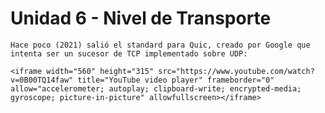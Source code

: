 # Unidad 6 - Nivel de Transporte

```admonish info title="Something Something Quic"
Hace poco (2021) salió el standard para Quic, creado por Google que intenta ser un sucesor de TCP implementado sobre UDP:

<iframe width="560" height="315" src="https://www.youtube.com/watch?v=0B00TQ14faw" title="YouTube video player" frameborder="0" allow="accelerometer; autoplay; clipboard-write; encrypted-media; gyroscope; picture-in-picture" allowfullscreen></iframe>
```
